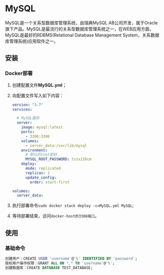 # MySQL

MySQL是一个关系型数据库管理系统，由瑞典MySQL AB公司开发，属于Oracle旗下产品。MySQL是最流行的关系型数据库管理系统之一，在WEB应用方面，MySQL是最好的RDBMS(Relational Database Management System，关系数据库管理系统)应用软件之一。

## 安装

### Docker部署

1. 创建配置文件**MySQL.yml**；
2. 向配置文件写入如下内容：

    ``` yml
    version: "3.7"
    services:

      # MySQL服务
      server:
        image: mysql:latest
        ports:
          - 3306:3306
        volumes:
          - server_data:/var/lib/mysql
        environment:
          # 默认的root密码
          MYSQL_ROOT_PASSWORD: tszx11hcm
        deploy:
          mode: replicated
          replicas: 1
          update_config:
            order: start-first

    volumes:
      server_data:
    ```
3. 执行部署命令`sudo docker stack deploy -c=MySQL.yml MySQL`;
4. 等待部署结束，访问`docker-host的3306端口`。

## 使用

### 基础命令

```sql
创建用户：CREATE USER 'username'@'%' IDENTIFIED BY 'password';
授权用户操作权限：GRANT ALL ON *.* TO 'username'@'%';
创建数据库：CREATE DATABASE TEST_DATABASE;
```